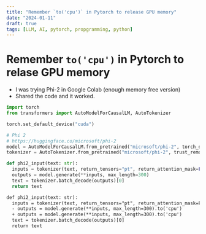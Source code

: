 ```yaml
---
title: "Remember `to('cpu')` in Pytorch to release GPU memory"
date: "2024-01-11"
draft: true
tags: [LLM, AI, pytorch, propgramming, python]
---
```


# Remember `to('cpu')` in Pytorch to relase GPU memory
- I was trying Phi-2 in Google Colab (enough memory free version)
- Shared the code and it worked.

```python
import torch
from transformers import AutoModelForCausalLM, AutoTokenizer

torch.set_default_device("cuda")

# Phi 2
# https://huggingface.co/microsoft/phi-2
model = AutoModelForCausalLM.from_pretrained("microsoft/phi-2", torch_dtype="auto", trust_remote_code=True)
tokenizer = AutoTokenizer.from_pretrained("microsoft/phi-2", trust_remote_code=True)

def phi2_input(text: str):
  inputs = tokenizer(text, return_tensors="pt", return_attention_mask=False)
  outputs = model.generate(**inputs, max_length=300)
  text = tokenizer.batch_decode(outputs)[0]
  return text
```

```diff
def phi2_input(text: str):
  inputs = tokenizer(text, return_tensors="pt", return_attention_mask=False)
  - outputs = model.generate(**inputs, max_length=300).to('cpu')
  + outputs = model.generate(**inputs, max_length=300).to('cpu')
  text = tokenizer.batch_decode(outputs)[0]
  return text
```

